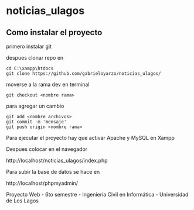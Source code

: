# noticias_ulagos

## Como instalar el proyecto

primero instalar git

despues clonar repo en

```
cd C:\xampp\htdocs
git clone https://github.com/gabrieloyarzo/noticias_ulagos/
```

moverse a la rama dev en terminal

```
git checkout <nombre rama>
```

para agregar un cambio

```
git add <nombre archivos>
git commit -m 'mensaje'
git push origin <nombre rama>
```

Para ejecutar el proyecto hay que activar Apache y MySQL en Xampp

Despues colocar en el navegador 

http://localhost/noticias_ulagos/index.php

Para subir la base de datos se hace en 

http://localhost/phpmyadmin/

Proyecto Web - 6to semestre - Ingeniería Civil en Informática - Universidad de Los Lagos